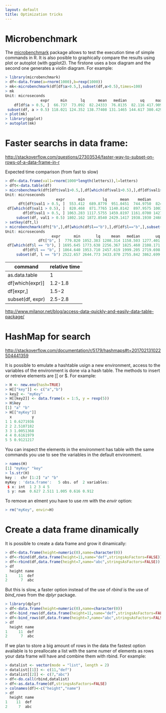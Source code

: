 ```yaml
---
layout: default
title: Optimization tricks
---
```


# Microbenchmark

The [microbenchmark](https://cran.r-project.org/web/packages/microbenchmark/) package allows to test the execution time of simple commands in R. It is also posible to graphically compare the results using plot or autoplot (with ggplot2). The firstone uses a box diagram and the second one generates a violin diagram.
For example:
```R
> library(microbenchmark)
> df<-data.frame(a=rnorm(1000),b=rexp(1000))
> mk<-microbenchmark(df[df$a>0.5,],subset(df,a>0.5),times=100)
> mk
Unit: microseconds
                expr     min      lq      mean   median      uq     max neval
    df[df$a > 0.5, ]  66.737  73.092  82.24333  76.8135  82.116 417.909   100
 subset(df, a > 0.5) 118.021 124.352 138.77408 131.1465 144.617 380.429   100
> plot(mk)
> library(ggplot)
> autoplot(mk)
```




# Faster searchs in data frame:

http://stackoverflow.com/questions/27303534/faster-way-to-subset-on-rows-of-a-data-frame-in-r

Expected time comparison (from fast to slow)
```R
> df<-data.frame(val1=rnorm(1000*length(letters)),l=letters)
> dft<-data.table(df)
> microbenchmark(dft[dft$val1>0.5,],df[which(df$val1>0.5),],df[df$val1>0.5,],subset(df,val1>0.5),times=1000)
Unit: microseconds
                       expr      min        lq      mean    median       uq       max  neval
      dft[dft$val1 > 0.5, ]  553.412  689.8770  951.0451  744.9750  824.997  48782.01  1000
 df[which(df$val1 > 0.5), ]  820.468  871.7765 1140.8142  897.9575 1003.746  45858.08  1000
        df[df$val1 > 0.5, ] 1063.283 1117.5755 1459.8197 1161.0700 1427.850  46410.95  1000
     subset(df, val1 > 0.5) 1802.162 1872.8540 2429.1417 1938.1930 2460.903  48076.26  1000
> setkey(dft,l)
> microbenchmark(dft["b",],df[which(df$l=="b"),],df[df$l=="b",],subset(df,l=="b"),times=1000)
Unit: microseconds
                     expr      min       lq     mean   median       uq      max  neval
               dft["b", ]  779.820 1052.383 1208.314 1158.503 1277.401  4550.64  1000
 df[which(df$l == "b"), ] 1695.645 1773.638 2256.367 1825.460 2108.171 48292.90  1000
        df[df$l == "b", ] 1864.640 1953.710 2457.619 1999.205 2719.698 54131.61  1000
     subset(df, l == "b") 2522.657 2644.773 3433.870 2755.842 3862.699 50394.92  1000
```


| command | relative time |
|---------|---------------|
| as.data.table | 1 |
| df[which(expr)] | 1.2-1.8 |
| df[expr,] | 1.5-2 |
| subset(df, expr) | 2.5-2.8 |

http://www.milanor.net/blog/access-data-quickly-and-easily-data-table-package/

# HashMap for search

http://stackoverflow.com/documentation/r/5179/hashmaps#t=201702131022504441359

It is possible to emulate a hashtable usign a new environment, access to the variables of the environment is done via a hash table.
The methods to insert or retreive elements are [[ or $. For example:

```R
> H <- new.env(hash=TRUE)
> H[["key"]] <- c("a","b")
> key2 <- "myKey"
> H[[key2]] <- data.frame(x = 1:5, y = rexp(5))
> H$key
[1] "a" "b"
> H[["myKey"]]
  x         y
1 1 0.6271936
2 2 2.5107182
3 3 1.0051368
4 4 0.6161979
5 5 0.9121217
```

You can inspect the elements in the environment has table with the same commands you use to see the variables in the default environment.
```R
> names(H)
[1] "myKey" "key"  
> ls.str(H)
key :  chr [1:2] "a" "b"
myKey : 'data.frame':	5 obs. of  2 variables:
 $ x: int  1 2 3 4 5
 $ y: num  0.627 2.511 1.005 0.616 0.912
```

To remove an elment you have to use _rm_ with the _envir_ option:
```R
> rm("myKey", envir=H)
```


# Create a data frame dinamically

It is possible to create a data frame and grow it dinamically:
```R
> df<-data.frame(height=numeric(0),name=character(0))
> df<-rbind(df,data.frame(height=11,name="def",stringsAsFactors=FALSE))
> df<-rbind(df,data.frame(height=7,name="abc",stringsAsFactors=FALSE))
> df
  height name
1     11  def
2      7  abc

```

But this is slow, a faster option instead of the use of *rbind* is the use of *bind_rows* from the *dplyr* package.
```R
> library(dplyr)
> df<-data.frame(height=numeric(0),name=character(0))
> df<-bind_rows(df,data.frame(height=11,name="def",stringsAsFactors=FALSE))
> df<-bind_rows(df,data.frame(height=7,name="abc",stringsAsFactors=FALSE))
> df
  height name
1     11  def
2      7  abc
```

If we plan to store a big amount of rows in the data the fastest option available is to preallocate a list with the same numer of elements as rows your data frame will have and combine them with rbind. For example:
```R
> datalist <- vector(mode = "list", length = 2)
> datalist[[1]] <- c(11,"def")
> datalist[[2]] <- c(7,"abc")
> df<-do.call(rbind,datalist)
> df<-as.data.frame(df,stringsAsFactors=FALSE)
> colnames(df)<-c("height","name")
> df
  height name
1    11  def
2     7  abc
```

